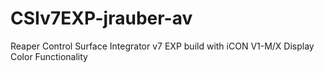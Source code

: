 # CSIv7EXP-jrauber-av
Reaper Control Surface Integrator v7 EXP build with iCON V1-M/X Display Color Functionality
